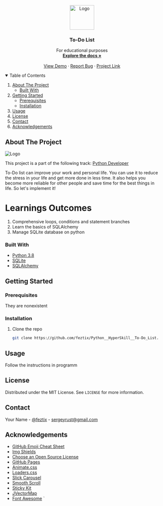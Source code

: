 <!-- PROJECT LOGO -->
<br />
<p align="center">
  <a href="https://github.com/othneildrew/Best-README-Template">
    <img src="https://i.ibb.co/Wym2dQ7/7.jpg" alt="Logo" width="80" height="80">
  </a>

  <h3 align="center">To-Do List</h3>

  <p align="center">
    For educational purposes
    <br />
    <a href="https://github.com/feztix/Python__HyperSkill__To-Do_List"><strong>Explore the docs »</strong></a>
    <br />
    <br />
    <a href="https://github.com/feztix/Python__HyperSkill__To-Do_List.git">View Demo</a>
    ·
    <a href="https://github.com/feztix/Python__HyperSkill__To-Do_List/issues">Report Bug</a>
    ·
    <a href="https://hyperskill.org/projects/105?track=2">Project Link</a>
  </p>
</p>



<!-- TABLE OF CONTENTS -->
<details open="open">
  <summary>Table of Contents</summary>
  <ol>
    <li>
      <a href="#about-the-project">About The Project</a>
      <ul>
        <li><a href="#built-with">Built With</a></li>
      </ul>
    </li>
    <li>
      <a href="#getting-started">Getting Started</a>
      <ul>
        <li><a href="#prerequisites">Prerequisites</a></li>
        <li><a href="#installation">Installation</a></li>
      </ul>
    </li>
    <li><a href="#usage">Usage</a></li>
    <li><a href="#license">License</a></li>
    <li><a href="#contact">Contact</a></li>
    <li><a href="#acknowledgements">Acknowledgements</a></li>
  </ol>
</details>



<!-- ABOUT THE PROJECT -->
## About The Project

<img src="https://i.ibb.co/NptVd1p/image.png" alt="Logo">

This project is a part of the following track: <a href="https://hyperskill.org/tracks/2">Python Developer</a>

To-Do list can improve your work and personal life. You can use it to reduce the stress in your life and get more done in less time. It also helps you become more reliable for other people and save time for the best things in life. So let's implement it!

# Learnings Outcomes

1. Comprehensive loops, conditions and statement branches
2. Learn the basics of SQLAlchemy
3. Manage SQLite database on python

### Built With

* [Python 3.8](https://www.python.org/downloads/release/python-380/)
* [SQLite](https://www.sqlite.org/index.html)
* [SQLAlchemy](https://www.sqlalchemy.org)


<!-- GETTING STARTED -->
## Getting Started

### Prerequisites

They are nonexistent

### Installation

1. Clone the repo
   ```sh
   git clone https://github.com/feztix/Python__HyperSkill__To-Do_List.git
   ```

<!-- USAGE EXAMPLES -->
## Usage

Follow the instructions in programm


<!-- LICENSE -->
## License

Distributed under the MIT License. See `LICENSE` for more information.


<!-- CONTACT -->
## Contact

Your Name - [@feztix](https://t.me/feztix) - sergeyrust@gmail.com




<!-- ACKNOWLEDGEMENTS -->
## Acknowledgements
* [GitHub Emoji Cheat Sheet](https://www.webpagefx.com/tools/emoji-cheat-sheet)
* [Img Shields](https://shields.io)
* [Choose an Open Source License](https://choosealicense.com)
* [GitHub Pages](https://pages.github.com)
* [Animate.css](https://daneden.github.io/animate.css)
* [Loaders.css](https://connoratherton.com/loaders)
* [Slick Carousel](https://kenwheeler.github.io/slick)
* [Smooth Scroll](https://github.com/cferdinandi/smooth-scroll)
* [Sticky Kit](http://leafo.net/sticky-kit)
* [JVectorMap](http://jvectormap.com)
* [Font Awesome](https://fontawesome.com) ` 

